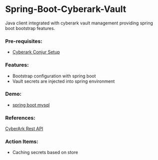 # Spring-Boot-Cyberark-Vault

Java client integrated with cyberark vault management providing spring boot bootstrap features.

### Pre-requisites:

- [Cyberark Conjur Setup](https://github.com/BarathArivazhagan/spring-boot-cyberark-vault/blob/master/docs/cyberark_setup.md)


### Features:

- Bootstrap configuration with spring boot
- Vault secrets are injected into spring environment


### Demo:

- [spring boot mysql](https://github.com/BarathArivazhagan/spring-boot-cyberark-vault/tree/master/spring-boot-cyberark-vault-mysql-demo)

### References:

[CyberArk Rest API](https://documenter.getpostman.com/view/998920/cyberark-rest-api-v10-public/2QrXnF)


### Action Items:

- Caching secrets based on store

